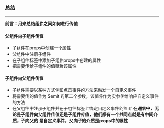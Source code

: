 ### 总结

---
**前言：用来总结组件之间如何进行传值**

#### 父组件向子组件传值
* 子组件在props中创建一个属性
* 父组件中注册子组件
* 在子组件标签中添加子组件props中创建的属性
* 把需要传给子组件的值赋给该属性
#### 子组件向父组件传值
* 子组件需要以某种方式例如点击事件的方法来触发一个自定义事件
* 将需要传的值作为 $emit 的第二个参数，该值将作为实参传给响应自定义事件的方法
* 在父组件中注册子组件并在子组件标签上绑定自定义事件的监听
**在通信中，无论是子组件向父组件传值还是子组件传值，他们都有一个共同点就是有中间介质，子向父的**
**是自定义事件，父向子的介质是props中的属性**
